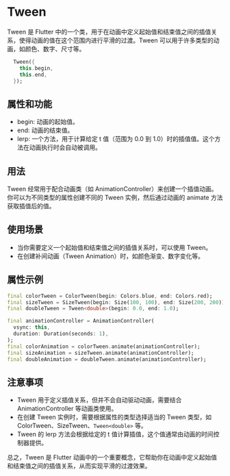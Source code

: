 # Tween

Tween 是 Flutter 中的一个类，用于在动画中定义起始值和结束值之间的插值关系，使得动画的值在这个范围内进行平滑的过渡。Tween 可以用于许多类型的动画，如颜色、数字、尺寸等。

```dart
  Tween({
    this.begin,
    this.end,
  });
```

## 属性和功能

- begin: 动画的起始值。
- end: 动画的结束值。
- lerp: 一个方法，用于计算给定 t 值（范围为 0.0 到 1.0）时的插值值。这个方法在动画执行时会自动被调用。

## 用法

Tween 经常用于配合动画类（如 AnimationController）来创建一个插值动画。你可以为不同类型的属性创建不同的 Tween 实例，然后通过动画的 animate 方法获取插值后的值。

## 使用场景

- 当你需要定义一个起始值和结束值之间的插值关系时，可以使用 Tween。
- 在创建补间动画（Tween Animation）时，如颜色渐变、数字变化等。

## 属性示例

```dart
final colorTween = ColorTween(begin: Colors.blue, end: Colors.red);
final sizeTween = SizeTween(begin: Size(100, 100), end: Size(200, 200));
final doubleTween = Tween<double>(begin: 0.0, end: 1.0);

final animationController = AnimationController(
  vsync: this,
  duration: Duration(seconds: 1),
);
final colorAnimation = colorTween.animate(animationController);
final sizeAnimation = sizeTween.animate(animationController);
final doubleAnimation = doubleTween.animate(animationController);
```

## 注意事项

- Tween 用于定义插值关系，但并不会自动驱动动画，需要结合 AnimationController 等动画类使用。
- 在创建 Tween 实例时，需要根据属性的类型选择适当的 Tween 类型，如 ColorTween、SizeTween、`Tween<double>` 等。
- Tween 的 lerp 方法会根据给定的 t 值计算插值，这个值通常由动画的时间控制器提供。

总之，Tween 是 Flutter 动画中的一个重要概念，它帮助你在动画中定义起始值和结束值之间的插值关系，从而实现平滑的过渡效果。
